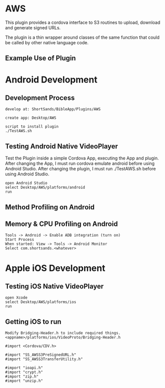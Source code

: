 AWS
===

This plugin provides a cordova interface to S3 routines to upload, download
and generate signed URLs.

The plugin is a thin wrapper around classes of the same function that could
be called by other native language code.


Example Use of Plugin
---------------------


	
Android Development
===================	
	
Development Process
-------------------

	develop at: ShortSands/BibleApp/Plugins/AWS
	
	create app: Desktop/AWS
	
	script to install plugin
	./TestAWS.sh
	
Testing Android Native VideoPlayer
----------------------------------

Test the Plugin inside a simple Cordova App, executing the App and plugin.
After changing the App, I must run cordova emulate android before using
Android Studio.  After changing the plugin, I must run ./TestAWS.sh
before using Android Studio.

	open Android Studio
	select Desktop/AWS/platforms/android
	run
	
Method Profiling on Android
---------------------------




Memory & CPU Profiling on Android
---------------------------------
		
	Tools -> Android -> Enable ADB integration (turn on)
	Start Process	
	When started: View -> Tools -> Android Monitor
	Select com.shortsands.<whatever>

	

Apple iOS Development
=====================	

Testing iOS Native VideoPlayer
------------------------------

	open Xcode
	select Desktop/AWS/platforms/ios
	run
	
Getting iOS to run
-----------------

	Modify Bridging-Header.h to include required things.
	<appname>/platforms/ios/VideoProto/Bridging-Header.h
	
	#import <Cordova/CDV.h>

	#import "SS_AWSS3PreSignedURL.h"
	#import "SS_AWSS3TransferUtility.h"

	#import "ioapi.h"
	#import "crypt.h"
	#import "zip.h"
	#import "unzip.h"
	

	